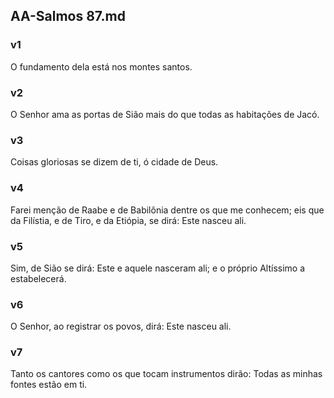 ## AA-Salmos 87.md
### v1
 O fundamento dela está nos montes santos.
### v2
 O Senhor ama as portas de Sião mais do que todas as habitações de Jacó.
### v3
 Coisas gloriosas se dizem de ti, ó cidade de Deus.
### v4
 Farei menção de Raabe e de Babilônia dentre os que me conhecem; eis que da Filístia, e de Tiro, e da Etiópia, se dirá: Este nasceu ali.
### v5
 Sim, de Sião se dirá: Este e aquele nasceram ali; e o próprio Altíssimo a estabelecerá.
### v6
 O Senhor, ao registrar os povos, dirá: Este nasceu ali.
### v7
 Tanto os cantores como os que tocam instrumentos dirão: Todas as minhas fontes estão em ti.
